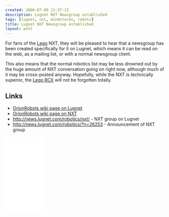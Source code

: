 ```yaml
---
created: 2006-07-09 11:37:13
description: Lugnet NXT Newsgroup established
tags: [lugnet, nxt, mindstorms, robots]
title: Lugnet NXT Newsgroup established
layout: post
---
```

For fans of the [Lego](/wiki/lego.html "The best known construction toy") NXT, they will be pleased to hear that a newsgroup has been created specifically for it on Lugnet, which means it can be read on the web, as a mailing list, or with a normal newsgroup client.

This also means that the normal robotics list may be less drowned out by the huge amount of NXT conversation going on right now, although much of it may be cross-posted anyway. Hopefully, while the NXT is technically superior, the [Lego RCX](/wiki/rcx.html "The Lego Robot Command Explorer") will not be forgotten totally.

## Links

* [OrionRobots wiki page on Lugnet](/wiki/lugnet.html "Lego Users Group Network")
* [OrionRobots wiki page on NXT](/wiki/nxt.html "Legos NeXT generation robotics kit")
* <http://news.lugnet.com/robotics/nxt/> - NXT group on Lugnet
* <http://news.lugnet.com/robotics/?n=26253> - Announcement of NXT group

<iframe style="width:120px;height:240px;" marginwidth="0" marginheight="0" scrolling="no" frameborder="0" src="//ws-eu.amazon-adsystem.com/widgets/q?ServiceVersion=20070822&OneJS=1&Operation=GetAdHtml&MarketPlace=GB&source=ss&ref=as_ss_li_til&ad_type=product_link&tracking_id=orionrobots-21&language=en_GB&marketplace=amazon&region=GB&placement=B082WD5YV9&asins=B082WD5YV9&linkId=e40e6e6802507d8646f3131923f1dea1&show_border=true&link_opens_in_new_window=true"></iframe><!-- lego mindstorms review 2021 -->
